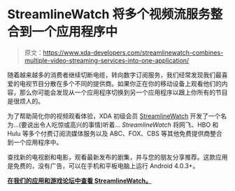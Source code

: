 # StreamlineWatch 将多个视频流服务整合到一个应用程序中

> 原文：<https://www.xda-developers.com/streamlinewatch-combines-multiple-video-streaming-services-into-one-application/>

随着越来越多的消费者继续切断电缆，转向数字订阅服务，我们经常发现我们最喜爱的电视节目分散在多个不同的提供商。如果你正在你的移动设备上观看他们的内容，那么你可能会发现从一个应用程序切换到另一个应用程序以跟上你所有的节目是很烦人的。

为了帮助简化你的视频观看体验，XDA 初级会员 [StreamlineWatch](https://forum.xda-developers.com/member.php?u=8251869) 开发了一个名为...(要说出令人吃惊或高兴的事情)听着... *StreamlineWatch* 将网飞、HBO 和 Hulu 等多个付费订阅流媒体服务以及 ABC、FOX、CBS 等其他免费提供商整合到一个应用程序中。

查找新的电视剧和电影，观看最新发布的剧集，并与您的朋友分享推荐。这款应用是免费的，没有广告，可以在手机和平板电脑上运行 Android 4.0.3+。

[**在我们的应用和游戏论坛中查看 StreamlineWatch。**](https://forum.xda-developers.com/android/apps-games/app-streamlinewatch-tv-movies-one-app-t3606598)